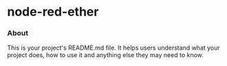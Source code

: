 node-red-ether
==============

### About

This is your project's README.md file. It helps users understand what your
project does, how to use it and anything else they may need to know.